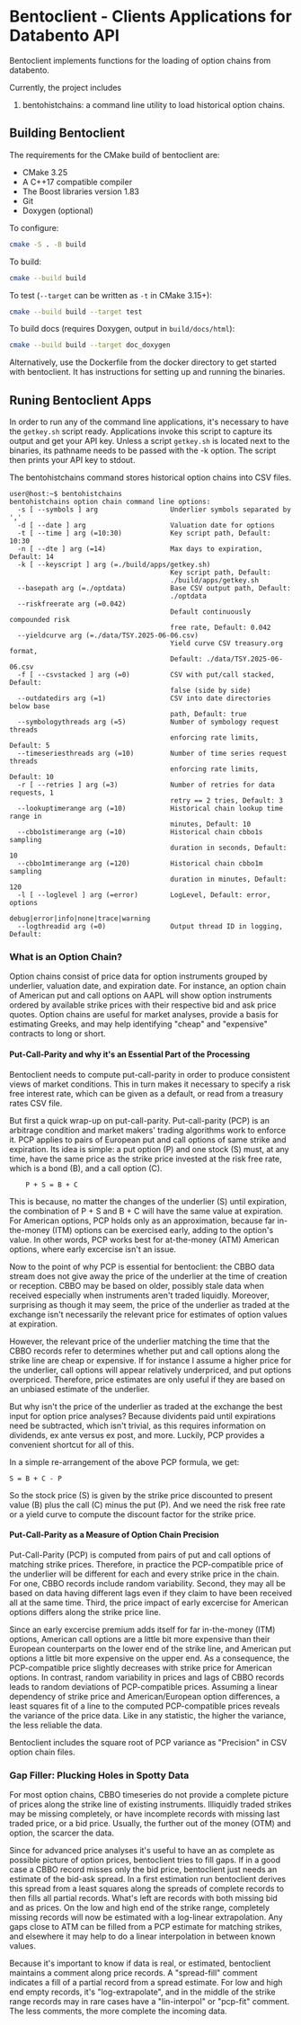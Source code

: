 #  Bentoclient - Clients Applications for Databento API

Bentoclient implements functions for the loading of option chains from databento.

Currently, the project includes

1. bentohistchains: a command line utility to load historical option chains.

## Building Bentoclient

The requirements for the CMake build of bentoclient are:

- CMake 3.25
- A C++17 compatible compiler
- The Boost libraries version 1.83
- Git
- Doxygen (optional)

To configure:

```bash
cmake -S . -B build
```

To build:

```bash
cmake --build build
```

To test (`--target` can be written as `-t` in CMake 3.15+):

```bash
cmake --build build --target test
```

To build docs (requires Doxygen, output in `build/docs/html`):

```bash
cmake --build build --target doc_doxygen
```

Alternatively, use the Dockerfile from the docker directory to get started with bentoclient. It has instructions for setting up and running the binaries.

## Runing Bentoclient Apps

In order to run any of the command line applications, it's necessary to have the `getkey.sh` script ready. Applications invoke this script to capture its output and get your API key. Unless a script `getkey.sh` is located next to the binaries, its pathname needs to be passed with the -k option. The script then prints your API key to stdout.

The bentohistchains command stores historical option chains into CSV files.

```
user@host:~$ bentohistchains 
bentohistchains option chain command line options:
  -s [ --symbols ] arg                  Underlier symbols separated by ','
  -d [ --date ] arg                     Valuation date for options
  -t [ --time ] arg (=10:30)            Key script path, Default: 10:30
  -n [ --dte ] arg (=14)                Max days to expiration, Default: 14
  -k [ --keyscript ] arg (=./build/apps/getkey.sh)
                                        Key script path, Default: 
                                        ./build/apps/getkey.sh
  --basepath arg (=./optdata)           Base CSV output path, Default: 
                                        ./optdata
  --riskfreerate arg (=0.042)
                                        Default continuously compounded risk 
                                        free rate, Default: 0.042
  --yieldcurve arg (=./data/TSY.2025-06-06.csv)
                                        Yield curve CSV treasury.org format, 
                                        Default: ./data/TSY.2025-06-06.csv
  -f [ --csvstacked ] arg (=0)          CSV with put/call stacked, Default: 
                                        false (side by side)
  --outdatedirs arg (=1)                CSV into date directories below base 
                                        path, Default: true
  --symbologythreads arg (=5)           Number of symbology request threads 
                                        enforcing rate limits, Default: 5
  --timeseriesthreads arg (=10)         Number of time series request threads 
                                        enforcing rate limits, Default: 10
  -r [ --retries ] arg (=3)             Number of retries for data requests, 1 
                                        retry == 2 tries, Default: 3
  --lookuptimerange arg (=10)           Historical chain lookup time range in 
                                        minutes, Default: 10
  --cbbo1stimerange arg (=10)           Historical chain cbbo1s sampling 
                                        duration in seconds, Default: 10
  --cbbo1mtimerange arg (=120)          Historical chain cbbo1m sampling 
                                        duration in minutes, Default: 120
  -l [ --loglevel ] arg (=error)        LogLevel, Default: error, options 
                                        debug|error|info|none|trace|warning
  --logthreadid arg (=0)                Output thread ID in logging, Default: 

```

### What is an Option Chain?

Option chains consist of price data for option instruments grouped by underlier, valuation date, and expiration date. For instance, an option chain of American put and call options on AAPL will show option instruments ordered by available strike prices with their respective bid and ask price quotes. Option chains are useful for market analyses, provide a basis for estimating Greeks, and may help identifying "cheap" and "expensive" contracts to long or short.

#### Put-Call-Parity and why it's an Essential Part of the Processing

Bentoclient needs to compute put-call-parity in order to produce consistent views of market conditions. This in turn makes it necessary to specify a risk free interest rate, which can be given as a default, or read from a treasury rates CSV file.

But first a quick wrap-up on put-call-parity. Put-call-parity (PCP) is an arbitrage  condition and market makers' trading algorithms work to enforce it. PCP applies to pairs of European put and call options of same strike and expiration. Its idea is simple: a put option (P) and one stock (S) must, at any time, have the same price as the strike price invested at the risk free rate, which is a bond (B), and a call option (C).
```
    P + S = B + C
```
This is because, no matter the changes of the underlier (S) until expiration, the combination of P + S and B + C will have the same value at expiration. For American options, PCP holds only as an approximation, because far in-the-money (ITM) options can be exercised early, adding to the option's value. In other words, PCP works best for at-the-money (ATM) American options, where early excercise isn't an issue.

Now to the point of why PCP is essential for bentoclient: the CBBO data stream does not give away the price of the underlier at the time of creation or reception. CBBO may be based on older, possibly stale data when received especially when instruments aren't traded liquidly. Moreover, surprising as though it may seem, the price of the underlier as traded at the exchange isn't necessarily the relevant price for estimates of option values at expiration.

However, the relevant price of the underlier matching the time that the CBBO records refer to determines whether put and call options along the strike line are cheap or expensive. If for instance I assume a higher price for the underlier, call options will appear relatively underpriced, and put options overpriced. Therefore, price estimates are only useful if they are based on an unbiased estimate of the underlier.

But why isn't the price of the underlier as traded at the exchange the best input for option price analyses? Because dividents paid until expirations need be subtracted, which isn't trivial, as this requires information on dividends, ex ante versus ex post, and more. Luckily, PCP provides a convenient shortcut for all of this.

In a simple re-arrangement of the above PCP formula, we get:
```
S = B + C - P
```
So the stock price (S) is given by the strike price discounted to present value (B) plus the call (C) minus the put (P). And we need the risk free rate or a yield curve to compute the discount factor for the strike price.

#### Put-Call-Parity as a Measure of Option Chain Precision

Put-Call-Parity (PCP) is computed from pairs of put and call options of matching strike prices. Therefore, in practice the PCP-compatible price of the underlier will be different for each and every strike price in the chain. For one, CBBO records include random variability. Second, they may all be based on data having different lags even if they claim to have been received all at the same time. Third, the price impact of early excercise for American options differs along the strike price line.

Since an early excercise premium adds itself for far in-the-money (ITM) options, American call options are a little bit more expensive than their European counterparts on the lower end of the strike line, and American put options a little bit more expensive on the upper end. As a consequence, the PCP-compatible price slightly decreases with strike price for American options. In contrast, random variability in prices and lags of CBBO records leads to random deviations of PCP-compatible prices. Assuming a linear dependency of strike price and American/European option differences, a least squares fit of a line to the computed PCP-compatible prices reveals the variance of the price data. Like in any statistic, the higher the variance, the less reliable the data.

Bentoclient includes the square root of PCP variance as "Precision" in CSV option chain files.

### Gap Filler: Plucking Holes in Spotty Data

For most option chains, CBBO timeseries do not provide a complete picture of prices along the strike line of existing instruments. Illiquidly traded strikes may be missing completely, or have incomplete records with missing last traded price, or a bid price. Usually, the further out of the money (OTM) and option, the scarcer the data.

Since for advanced price analyses it's useful to have an as complete as possible picture of option prices, bentoclient tries to fill gaps. If in a good case a CBBO record misses only the bid price, bentoclient just needs an estimate of the bid-ask spread. In a first estimation run bentoclient derives this spread from a least squares along the spreads of complete records to then fills all partial records. What's left are records with both missing bid and as prices. On the low and high end of the strike range, completely missing records will now be estimated with a log-linear extrapolation. Any gaps close to ATM can be filled from a PCP estimate for matching strikes, and elsewhere it may help to do a linear interpolation in between known values.

Because it's important to know if data is real, or estimated, bentoclient maintains a comment along price records. A "spread-fill" comment indicates a fill of a partial record from a spread estimate. For low and high end empty records, it's "log-extrapolate", and in the middle of the strike range records may in rare cases have a "lin-interpol" or "pcp-fit" comment. The less comments, the more complete the incoming data. 
